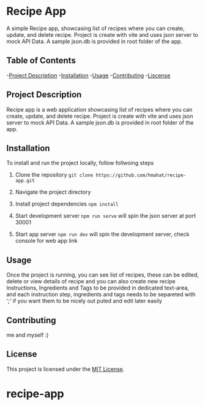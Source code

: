# Recipe App
 A simple Recipe app, showcasing list of recipes where you can create, update, and delete recipe. Project is create with vite and uses json server to mock API Data. A sample json.db is provided in root folder of the app. 

## Table of Contents
-[Project Description](#project-description)
-[Installation](#installation)
-[Usage](#usage)
-[Contributing](#contributing)
-[Liscense](#license)

## Project Description
Recipe app is a web application showcasing list of recipes where you can create, update, and delete recipe. Project is create with vite and uses json server to mock API Data. A sample json.db is provided in root folder of the app.

## Installation 
To install and run the project locally, follow follwoing steps
1. Clone the repository 
```git clone https://github.com/hmahat/recipe-app.git```
2. Navigate  the project directory

3. Install project dependencies
```npm install```
4. Start development server 
```npm run serve``` will spin the json server at port 30001
5. Start app server
```npm run dev``` will spin the development server, check console for web app link 


## Usage 
 Once the project is running, you can see list of recipes, these can be edited, delete or view details of recipe and you can also create new recipe
 Instructions, Ingredients and Tags to be provided in dedicated text-area, and each instruction step, ingredients and tags needs to be separeted with ';' if you want them to be nicely out puted and edit later easily 

 ## Contributing 
  me and myself :) 

 ## License 
This project is licensed under the [MIT License](LICENSE).
# recipe-app
